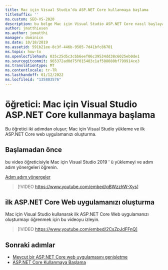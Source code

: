 ```yaml
---
title: Mac için Visual Studio’da ASP.NET Core kullanmaya başlama
titleSuffix: ''
ms.custom: SEO-VS-2020
description: bu belge Mac için Visual Studio ASP.NET Core nasıl başlayacağınız hakkında video öğreticileri içerir.
author: jmatthiesen
ms.author: jomatthi
manager: dominicn
ms.date: 10/18/2019
ms.assetid: 591b21ee-8c3f-446b-9505-7d41bfc86701
ms.topic: how-to
ms.openlocfilehash: 035c25d5c3cbb6eef06c39534dd38c6025eb0de1
ms.sourcegitcommit: 965372ad0d75f015403c1af508080bf799914ce3
ms.translationtype: MT
ms.contentlocale: tr-TR
ms.lasthandoff: 01/12/2022
ms.locfileid: "135803576"
---
```

# <a name="tutorial-getting-started-with-aspnet-core-in-visual-studio-for-mac"></a>öğretici: Mac için Visual Studio ASP.NET Core kullanmaya başlama

Bu öğretici iki adımdan oluşur; Mac için Visual Studio yükleme ve ilk ASP.NET Core web uygulamanızı oluşturma.

## <a name="before-you-begin"></a>Başlamadan önce

bu video öğreticisiyle Mac için Visual Studio 2019 ' ü yüklemeyi ve adım adım yönergeleri öğrenin.

[Adım adım yönergeler](installation.md)

> [!VIDEO https://www.youtube.com/embed/qBWzzhW-Xys]

## <a name="building-your-first-aspnet-core-web-application"></a>ilk ASP.NET Core Web uygulamanızı oluşturma

Mac için Visual Studio kullanarak ilk ASP.NET Core Web uygulamanızı oluşturmayı öğrenmek için bu videoyu izleyin.

> [!VIDEO https://www.youtube.com/embed/2CsZpJdFFnQ]

## <a name="next-steps"></a>Sonraki adımlar

 - [Mevcut bir ASP.NET Core web uygulamasını genişletme](tutorial-aspnet-core-vsmac-extending.md)
 - [ASP.NET Core Kullanmaya Başlama](asp-net-core.md)
